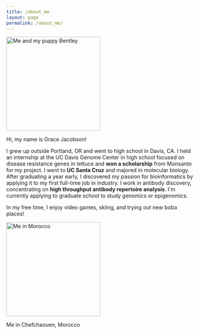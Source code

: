 ```yaml
---
title: /about_me
layout: page
permalink: /about_me/
---
```

<img class="center" src="/assets/me_and_bentley.png" alt="Me and my puppy Bentley" width="250">

Hi, my name is Grace Jacobson! 

I grew up outside Portland, OR and went to high school in Davis, CA. I held an internship at the UC Davis Genome Center in high school focused on disease resistance genes in lettuce and **won a scholarship** from Monsanto for my project. I went to **UC Santa Cruz** and majored in molecular biology. After graduating a year early, I discovered my passion for bioinformatics by applying it to my first full-time job in industry. I work in antibody discovery, concentrating on **high throughput antibody repertoire analysis**. I'm currently applying to graduate school to study genomics or epigenomics.

In my free time, I enjoy video games, skiing, and trying out new boba places!

<img class="center" src="/assets/morocco.png" alt="Me in Morocco" width="250">
<p class="centertext">Me in Chefchaouen, Morocco</p>
